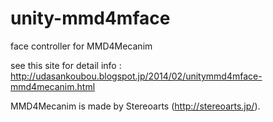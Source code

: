 unity-mmd4mface
===============

face controller for MMD4Mecanim

see this site for detail info :
http://udasankoubou.blogspot.jp/2014/02/unitymmd4mface-mmd4mecanim.html

MMD4Mecanim is made by Stereoarts (http://stereoarts.jp/).
